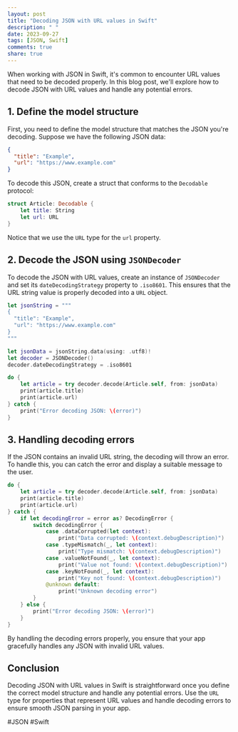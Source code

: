 ```yaml
---
layout: post
title: "Decoding JSON with URL values in Swift"
description: " "
date: 2023-09-27
tags: [JSON, Swift]
comments: true
share: true
---
```


When working with JSON in Swift, it's common to encounter URL values that need to be decoded properly. In this blog post, we'll explore how to decode JSON with URL values and handle any potential errors.

## 1. Define the model structure

First, you need to define the model structure that matches the JSON you're decoding. Suppose we have the following JSON data:

```json
{
  "title": "Example",
  "url": "https://www.example.com"
}
```

To decode this JSON, create a struct that conforms to the `Decodable` protocol:

```swift
struct Article: Decodable {
    let title: String
    let url: URL
}
```

Notice that we use the `URL` type for the `url` property.

## 2. Decode the JSON using `JSONDecoder`

To decode the JSON with URL values, create an instance of `JSONDecoder` and set its `dateDecodingStrategy` property to `.iso8601`. This ensures that the URL string value is properly decoded into a `URL` object.

```swift
let jsonString = """
{
  "title": "Example",
  "url": "https://www.example.com"
}
"""

let jsonData = jsonString.data(using: .utf8)!
let decoder = JSONDecoder()
decoder.dateDecodingStrategy = .iso8601

do {
    let article = try decoder.decode(Article.self, from: jsonData)
    print(article.title)
    print(article.url)
} catch {
    print("Error decoding JSON: \(error)")
}
```

## 3. Handling decoding errors

If the JSON contains an invalid URL string, the decoding will throw an error. To handle this, you can catch the error and display a suitable message to the user.

```swift
do {
    let article = try decoder.decode(Article.self, from: jsonData)
    print(article.title)
    print(article.url)
} catch {
    if let decodingError = error as? DecodingError {
        switch decodingError {
            case .dataCorrupted(let context):
                print("Data corrupted: \(context.debugDescription)")
            case .typeMismatch(_, let context):
                print("Type mismatch: \(context.debugDescription)")
            case .valueNotFound(_, let context):
                print("Value not found: \(context.debugDescription)")
            case .keyNotFound(_, let context):
                print("Key not found: \(context.debugDescription)")
            @unknown default:
                print("Unknown decoding error")
        }
    } else {
        print("Error decoding JSON: \(error)")
    }
}
```

By handling the decoding errors properly, you ensure that your app gracefully handles any JSON with invalid URL values.

## Conclusion

Decoding JSON with URL values in Swift is straightforward once you define the correct model structure and handle any potential errors. Use the `URL` type for properties that represent URL values and handle decoding errors to ensure smooth JSON parsing in your app.

#JSON #Swift